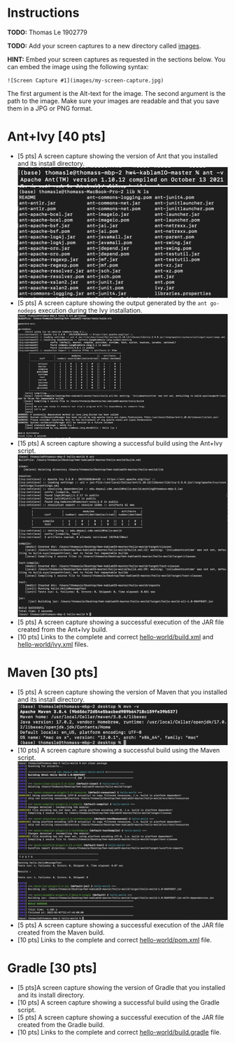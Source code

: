 # Instructions
**TODO:** Thomas Le 1902779

**TODO:** Add your screen captures to a new directory called [images](images).

**HINT:** Embed your screen captures as requested in the sections below. You can embed the image using the following syntax:

```
![Screen Capture #1](images/my-screen-capture.jpg)
```

The first argument is the Alt-text for the image. The second argument is the path to the image. Make sure your images are readable and that you save them in a JPG or PNG format.

# Ant+Ivy [40 pts]
- [5 pts] A screen capture showing the version of Ant that you installed and its install directory.
![Screen Capture #1](images/ant-v.jpg)
![Screen Capture #2](images/antdirectory.png)
- [5 pts] A screen capture showing the output generated by the `ant go-nodeps` execution during the Ivy installation.
![Screen Capture #3](images/ant-go-nodeps.png)
- [15 pts] A screen capture showing a successful build using the Ant+Ivy script.
![Screen Capture #4](images/antivybuild.png)
- [5 pts] A screen capture showing a successful execution of the JAR file created from the Ant+Ivy build.
- [10 pts] Links to the complete and correct [hello-world/build.xml](hello-world/build.xml) and [hello-world/ivy.xml](hello-world/ivy.xml) files.

# Maven [30 pts]
- [5 pts] A screen capture showing the version of Maven that you installed and its install directory.
![Screen Capture #5](images/maveninstall.png)
- [10 pts] A screen capture showing a successful build using the Maven script.
![Screen Capture #5](images/mvnclean.png)
- [5 pts] A screen capture showing a successful execution of the JAR file created from the Maven build.
- [10 pts] Links to the complete and correct [hello-world/pom.xml](hello-world/pom.xml) file.

# Gradle [30 pts]
- [5 pts]A screen capture showing the version of Gradle that you installed and its install directory.
- [10 pts] A screen capture showing a successful build using the Gradle script.
- [5 pts] A screen capture showing a successful execution of the JAR file created from the Gradle build.
- [10 pts] Links to the complete and correct [hello-world/build.gradle](hello-world/build.gradle) file.
